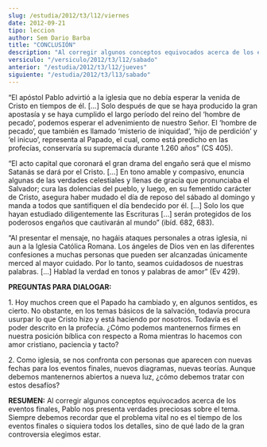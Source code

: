 ```yaml
---
slug: /estudia/2012/t3/l12/viernes
date: 2012-09-21
tipo: leccion
author: Sem Dario Barba
title: "CONCLUSIÓN"
description: "Al corregir algunos conceptos equivocados acerca de los eventos finales, Pablo nos presenta verdades preciosas sobre el tema. Siempre debemos recordar que el problema vital no es el tiempo de los eventos finales o siquiera todos los detalles, sino de qué lado de la gran controversia elegimos estar."
versiculo: "/versiculo/2012/t3/l12/sabado"
anterior: "/estudia/2012/t3/l12/jueves"
siguiente: "/estudia/2012/t3/l13/sabado"
---
```


“El apóstol Pablo advirtió a la iglesia que no debía esperar la venida de Cristo en tiempos de él. [...] Solo después de que se haya producido la gran apostasía y se haya cumplido el largo período del reino del ‘hombre de pecado’, podemos esperar el advenimiento de nuestro Señor. El ‘hombre de pecado’, que también es llamado ‘misterio de iniquidad’, ‘hijo de perdición’ y ‘el inicuo’, representa al Papado, el cual, como está predicho en las profecías, conservaría su supremacía durante 1.260 años” (CS 405).

“El acto capital que coronará el gran drama del engaño será que el mismo Satanás se dará por el Cristo. [...] En tono amable y compasivo, enuncia algunas de las verdades celestiales y llenas de gracia que pronunciaba el Salvador; cura las dolencias del pueblo, y luego, en su fementido carácter de Cristo, asegura haber mudado el día de reposo del sábado al domingo y manda a todos que santifiquen el día bendecido por él. [...] Solo los que hayan estudiado diligentemente las Escrituras [...] serán protegidos de los poderosos engaños que cautivarán al mundo” (ibíd. 682, 683).

“Al presentar el mensaje, no hagáis ataques personales a otras iglesia, ni aun a la Iglesia Católica Romana. Los ángeles de Dios ven en las diferentes confesiones a muchas personas que pueden ser alcanzadas únicamente merced al mayor cuidado. Por lo tanto, seamos cuidadosos de nuestras palabras. [...] Hablad la verdad en tonos y palabras de amor” (Ev 429).

**PREGUNTAS PARA DIALOGAR:**

1\. Hoy muchos creen que el Papado ha cambiado y, en algunos sentidos, es cierto. No obstante, en los temas básicos de la salvación, todavía procura usurpar lo que Cristo hizo y está haciendo por nosotros. Todavía es el poder descrito en la profecía. ¿Cómo podemos mantenernos firmes en nuestra posición bíblica con respecto a Roma mientras lo hacemos con amor cristiano, paciencia y tacto?

2\. Como iglesia, se nos confronta con personas que aparecen con nuevas fechas para los eventos finales, nuevos diagramas, nuevas teorías. Aunque debemos mantenernos abiertos a nueva luz, ¿cómo debemos tratar con estos desafíos?

**RESUMEN:** Al corregir algunos conceptos equivocados acerca de los eventos finales, Pablo nos presenta verdades preciosas sobre el tema. Siempre debemos recordar que el problema vital no es el tiempo de los eventos finales o siquiera todos los detalles, sino de qué lado de la gran controversia elegimos estar.
